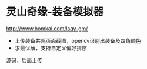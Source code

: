 # 灵山奇缘-装备模拟器

http://www.homkai.com/lsqy-gm/


- 上传装备共鸣页面截图，opencv识别出装备及四角颜色
- 求最优解，支持自定义偏好排序


源码，后面上传